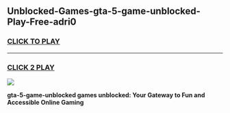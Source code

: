 
## Unblocked-Games-gta-5-game-unblocked-Play-Free-adri0
<h3>
<a href="https://premium76.site?title=gta-5-game-unblocked&ref=09A">CLICK TO PLAY</a></h3>
<hr>

<h3>
<a href="https://premium76.site?title=gta-5-game-unblocked&ref=09A">CLICK 2 PLAY</a>
  
</h3>

<a href="https://premium76.site?title=gta-5-game-unblocked&ref=09A"><img src="https://clearcache.store/games.png"></a>


**gta-5-game-unblocked games unblocked: Your Gateway to Fun and Accessible Online Gaming**
